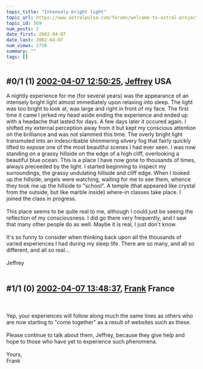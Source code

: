 ```yaml
---
topic_title: "Intensely bright light"
topic_url: https://www.astralpulse.com/forums/welcome-to-astral-projection-experiences!/intensely-bright-light
topic_id: 569
num_posts: 2
date_first: 2002-04-07
date_last: 2002-04-07
num_views: 2730
summary: ""
tags: []
---
```


## \#0/1 (1) [2002-04-07 12:50:25](https://www.astralpulse.com/forums/index.php?msg=116324), [Jeffrey](https://www.astralpulse.com/forums/profile/?u=417) USA ##
<section>
A nightly experience for me (for several years) was the appearance of an intensely bright light almost immediately upon relaxing into sleep. The light was too bright to look at, was large and right in front of my face. The first time it came I jerked my head aside ending the experience and ended up with a headache that lasted for days. A few days later it occured again. I shifted my external perception away from it but kept my conscious attention on the brilliance and was not slammed this time. The overly bright light transmuted into an indescribable shimmering silvery fog that fairly quickly lifted to expose one of the most beautiful scenes I had ever seen. I was now standing on a grassy hillside on the edge of a high cliff, overlooking a beautiful blue ocean. This is a place I have now gone to thousands of times, always preceeded by the light. I started beginning to inspect my surroundings, the grassy undulating hillside and cliff edge. When I looked up the hillside, angels were watching, waiting for me to see them, whence they took me up the hillside to "school". A temple (that appeared like crystal from the outside, but like marble inside) where-in classes take place. I joined the class in progress.
<br>
<br>
This place seems to be quite real to me, although I could just be seeing the reflection of my consciousness. I did go there very frequently, and I saw that many other people do as well. Maybe it is real, I just don't know.
<br>
<br>
It's so funny to consider when thinking back upon all the thousands of varied experiences I had during my sleep life. There are so many, and all so different, and all so real...
<br>
<br>
Jeffrey
<br>
<br>
</section>

## \#1/1 (0) [2002-04-07 13:48:37](https://www.astralpulse.com/forums/index.php?msg=2953), [Frank](https://www.astralpulse.com/forums/profile/?u=359) France ##
<section>
<br>
<br>
Yep, your experiences will follow along much the same lines as others who are now starting to "come together" as a result of websites such as these.
<br>
<br>
Please continue to talk about them, Jeffrey, because they give help and hope to those who have yet to experience such phenomena.
<br>
<br>
Yours,
<br>
Frank
<br>
<br>
</section>